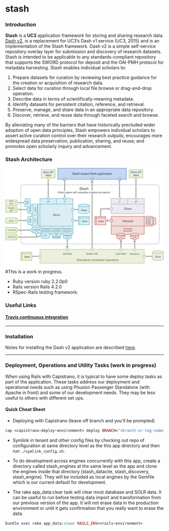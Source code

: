 # stash

### Introduction

**Stash** is a **UC3** application framework for storing and sharing research data.  [Dash v2](https://github.com/CDLUC3/dashv2), is a replacement for UC3’s Dash v1 service (UC3, 2015) and is an implementation of the Stash framework.  Dash v2 is a simple self-service repository overlay layer for submission and discovery of research datasets.  Stash is intended to be applicable to any standards-compliant repository that supports the SWORD protocol for deposit and the OAI-PMH protocol for metadata harvesting.  Stash enables individual scholars to:

1. Prepare datasets for curation by reviewing best practice guidance for the creation or acquisition of research data.
2. Select data for curation through local file browse or drag-and-drop operation.
3. Describe data in terms of scientifically-meaning metadata.
4. Identify datasets for persistent citation, reference, and retrieval.
5. Preserve, manage, and share data in an appropriate data repository.
6. Discover, retrieve, and reuse data through faceted search and browse.

By alleviating many of the barriers that have historically precluded wider adoption of open data principles, Stash empowers individual scholars to assert active curation control over their research outputs; encourages more widespread data preservation, publication, sharing, and reuse; and promotes open scholarly inquiry and advancement.

### Stash Architecture
<img src="https://raw.githubusercontent.com/CDLUC3/dash/gh-pages/docs/stash_architecture.png" width="720" alt="Architecture">


#This is a work in progress.



* Ruby version ruby 2.2.0p0
* Rails version Rails 4.2.0
* RSpec-Rails testing framework.

### Useful Links

#### [Travis continuous integration](https://travis-ci.org/CDLUC3/dashv2)

---------------------------------------------------------

### Installation 

Notes for installing the Dash v2 application are described [here](https://github.com/CDLUC3/dashv2/blob/development/documentation/dash2_install.md).

---------------------------------------------------------

### Deployment, Operations and Utility Tasks (work in progress)

When using Rails with Capistrano, it is typical to have some deploy tasks as part of the application. These tasks
address our deployment and operational needs such as using Phusion Passenger Standalone (with Apache in front) and
some of our development needs. They may be less useful to others with different set ups.

#### Quick Cheat Sheet

* Deploying with Capistrano (leave off branch and you'll be prompted)
```ruby
cap <capistrano-deploy-environment> deploy BRANCH="<branch-or-tag-name>"
```

* Symlink in tenant and other config files by checking out repo of configuration at same directory level as the this app
directory and then run `./symlink_config.sh`.

* To do development across engines concurrently with this app, create a directory called stash_engines at the same level
as the app and clone the engines inside that directory (stash_datacite, stash_discovery, stash_engine).  They
will be included as local engines by the Gemfile which is our current default for development.

* The rake app_data:clear task will clear most database and SOLR data.  It can be useful to run before testing data
import and transformation from our previous version of the app.  It will not erase data in the production environment
or until it gets confirmation that you really want to erase the data.
```ruby
bundle exec rake app_data:clear RAILS_ENV=<rails-environment>
```
